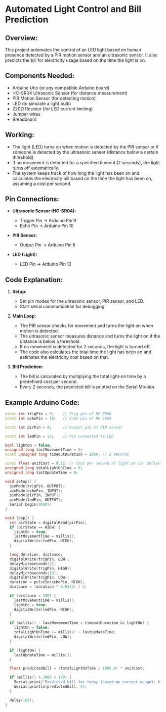 # Automated Light Control and Bill Prediction

## Overview:
This project automates the control of an LED light based on human presence detected by a PIR motion sensor and an ultrasonic sensor. It also predicts the bill for electricity usage based on the time the light is on.

## Components Needed:
- Arduino Uno (or any compatible Arduino board)
- HC-SR04 Ultrasonic Sensor (for distance measurement)
- PIR Motion Sensor (for detecting motion)
- LED (to simulate a light bulb)
- 220Ω Resistor (for LED current limiting)
- Jumper wires
- Breadboard

## Working:
- The light (LED) turns on when motion is detected by the PIR sensor or if someone is detected by the ultrasonic sensor (distance below a certain threshold).
- If no movement is detected for a specified timeout (2 seconds), the light turns off automatically.
- The system keeps track of how long the light has been on and calculates the electricity bill based on the time the light has been on, assuming a cost per second.

## Pin Connections:
- **Ultrasonic Sensor (HC-SR04):**
  - Trigger Pin -> Arduino Pin 9
  - Echo Pin -> Arduino Pin 10

- **PIR Sensor:**
  - Output Pin -> Arduino Pin 8

- **LED (Light):**
  - LED Pin -> Arduino Pin 13

## Code Explanation:

1. **Setup:**
   - Set pin modes for the ultrasonic sensor, PIR sensor, and LED.
   - Start serial communication for debugging.

2. **Main Loop:**
   - The PIR sensor checks for movement and turns the light on when motion is detected.
   - The ultrasonic sensor measures distance and turns the light on if the distance is below a threshold.
   - If no movement is detected for 2 seconds, the light is turned off.
   - The code also calculates the total time the light has been on and estimates the electricity cost based on that.

3. **Bill Prediction:**
   - The bill is calculated by multiplying the total light-on time by a predefined cost per second.
   - Every 2 seconds, the predicted bill is printed on the Serial Monitor.

## Example Arduino Code:

```cpp
const int trigPin = 9;    // Trig pin of HC-SR04
const int echoPin = 10;   // Echo pin of HC-SR04

const int pirPin = 8;     // Output pin of PIR sensor

const int ledPin = 13;    // Pin connected to LED

bool lightOn = false;
unsigned long lastMovementTime = 0; 
const unsigned long timeoutDuration = 2000; // 2 seconds

const float unitCost = 0.12; // Cost per second of light on (in dollars)
unsigned long totalLightOnTime = 0; 
unsigned long lastUpdateTime = 0;

void setup() {
  pinMode(trigPin, OUTPUT);
  pinMode(echoPin, INPUT);
  pinMode(pirPin, INPUT);
  pinMode(ledPin, OUTPUT);
  Serial.begin(9600);
}

void loop() {
  int pirState = digitalRead(pirPin);
  if (pirState == HIGH) {
    lightOn = true;
    lastMovementTime = millis();
    digitalWrite(ledPin, HIGH);
  }

  long duration, distance;
  digitalWrite(trigPin, LOW);
  delayMicroseconds(2);
  digitalWrite(trigPin, HIGH);
  delayMicroseconds(10);
  digitalWrite(trigPin, LOW);
  duration = pulseIn(echoPin, HIGH);
  distance = (duration * 0.0343) / 2;

  if (distance < 150) {
    lastMovementTime = millis();
    lightOn = true;
    digitalWrite(ledPin, HIGH);
  }

  if (millis() - lastMovementTime > timeoutDuration && lightOn) {
    lightOn = false;
    totalLightOnTime += millis() - lastUpdateTime;
    digitalWrite(ledPin, LOW);
  }

  if (lightOn) {
    lastUpdateTime = millis();
  }

  float predictedBill = (totalLightOnTime / 1000.0) * unitCost;

  if (millis() % 2000 < 100) {
    Serial.print("Predicted bill for today (based on current usage): $");
    Serial.println(predictedBill, 4);
  }

  delay(100);
}
